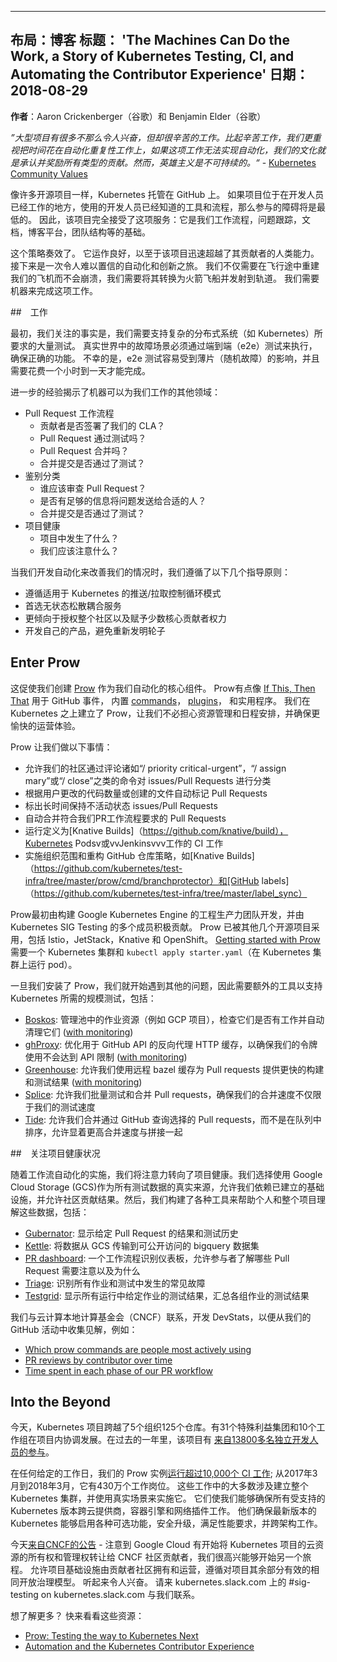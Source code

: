 <!--
---
layout: blog
title:  'The Machines Can Do the Work, a Story of Kubernetes Testing, CI, and Automating the Contributor Experience'
date:   2018-08-29
---

**Author**: Aaron Crickenberger (Google) and Benjamin Elder (Google)
-->

---
布局：博客
标题： 'The Machines Can Do the Work, a Story of Kubernetes Testing, CI, and Automating the Contributor Experience'
日期：  2018-08-29
---

**作者**：Aaron Crickenberger（谷歌）和 Benjamin Elder（谷歌）

<!--
_“Large projects have a lot of less exciting, yet, hard work. We value time spent automating repetitive work more highly than toil. Where that work cannot be automated, it is our culture to recognize and reward all types of contributions. However, heroism is not sustainable.”_ - [Kubernetes Community Values](https://git.k8s.io/community/values.md#automation-over-process)
-->

_”大型项目有很多不那么令人兴奋，但却很辛苦的工作。比起辛苦工作，我们更重视把时间花在自动化重复性工作上，如果这项工作无法实现自动化，我们的文化就是承认并奖励所有类型的贡献。然而，英雄主义是不可持续的。“_ - [Kubernetes Community Values](https://git.k8s.io/community/values.md#automation-over-process)

<!--
Like many open source projects, Kubernetes is hosted on GitHub. We felt the barrier to participation would be lowest if the project lived where developers already worked, using tools and processes developers already knew. Thus the project embraced the service fully: it was the basis of our workflow, our issue tracker, our documentation, our blog platform, our team structure, and more.
-->

像许多开源项目一样，Kubernetes 托管在 GitHub 上。 如果项目位于在开发人员已经工作的地方，使用的开发人员已经知道的工具和流程，那么参与的障碍将是最低的。 因此，该项目完全接受了这项服务：它是我们工作流程，问题跟踪，文档，博客平台，团队结构等的基础。

<!--
This strategy worked. It worked so well that the project quickly scaled past its contributors’ capacity as humans. What followed was an incredible journey of automation and innovation. We didn’t just need to rebuild our airplane mid-flight without crashing, we needed to convert it into a rocketship and launch into orbit. We needed machines to do the work.
-->

这个策略奏效了。 它运作良好，以至于该项目迅速超越了其贡献者的人类能力。 接下来是一次令人难以置信的自动化和创新之旅。 我们不仅需要在飞行途中重建我们的飞机而不会崩溃，我们需要将其转换为火箭飞船并发射到轨道。 我们需要机器来完成这项工作。

<!--
## The Work
-->

##　工作

<!--
Initially, we focused on the fact that we needed to support the sheer volume of tests mandated by a complex distributed system such as Kubernetes. Real world failure scenarios had to be exercised via end-to-end (e2e) tests to ensure proper functionality. Unfortunately, e2e tests were susceptible to flakes (random failures) and took anywhere from an hour to a day to complete.
-->

最初，我们关注的事实是，我们需要支持复杂的分布式系统（如 Kubernetes）所要求的大量测试。 真实世界中的故障场景必须通过端到端（e2e）测试来执行，确保正确的功能。 不幸的是，e2e 测试容易受到薄片（随机故障）的影响，并且需要花费一个小时到一天才能完成。

<!--
Further experience revealed other areas where machines could do the work for us:
-->

进一步的经验揭示了机器可以为我们工作的其他领域：

<!--
* PR Workflow
  * Did the contributor sign our CLA?
  * Did the PR pass tests?
  * Is the PR mergeable?
  * Did the merge commit pass tests?
* Triage
  * Who should be reviewing PRs?
  * Is there enough information to route an issue to the right people?
  * Is an issue still relevant?
* Project Health
  * What is happening in the project?
  * What should we be paying attention to?
  -->

* Pull Request 工作流程
  * 贡献者是否签署了我们的 CLA？
  * Pull Request 通过测试吗？
  * Pull Request 合并吗？
  * 合并提交是否通过了测试？
* 鉴别分类
  * 谁应该审查 Pull Request？
  * 是否有足够的信息将问题发送给合适的人？
  * 合并提交是否通过了测试？
* 项目健康
  * 项目中发生了什么？
  * 我们应该注意什么？

<!--
As we developed automation to improve our situation, we followed a few guiding principles:
-->

当我们开发自动化来改善我们的情况时，我们遵循了以下几个指导原则：

<!--
* Follow the push/pull control loop patterns that worked well for Kubernetes
* Prefer stateless loosely coupled services that do one thing well
* Prefer empowering the entire community over empowering a few core contributors
* Eat our own dogfood and avoid reinventing wheels
-->

* 遵循适用于 Kubernetes 的推送/拉取控制循环模式
* 首选无状态松散耦合服务
* 更倾向于授权整个社区以及赋予少数核心贡献者权力
* 开发自己的产品，避免重新发明轮子

<!--
## Enter Prow
-->

## Enter Prow

<!--
This led us to create [Prow](https://git.k8s.io/test-infra/prow) as the central component for our automation. Prow is sort of like an [If This, Then That](https://ifttt.com/) for GitHub events, with a built-in library of [commands](https://prow.k8s.io/command-help), [plugins](https://prow.k8s.io/plugins), and utilities. We built Prow on top of Kubernetes to free ourselves from worrying about resource management and scheduling, and ensure a more pleasant operational experience.
-->

这促使我们创建 [Prow](https://git.k8s.io/test-infra/prow) 作为我们自动化的核心组件。 Prow有点像 [If This, Then That](https://ifttt.com/) 用于 GitHub 事件， 内置 [commands](https://prow.k8s.io/command-help)， [plugins](https://prow.k8s.io/plugins)， 和实用程序。 我们在  Kubernetes 之上建立了 Prow，让我们不必担心资源管理和日程安排，并确保更愉快的运营体验。

<!--
Prow lets us do things like:
-->

Prow 让我们做以下事情：

<!--
* Allow our community to triage issues/PRs by commenting commands such as “/priority critical-urgent”, “/assign mary” or “/close”
* Auto-label PRs based on how much code they change, or which files they touch
* Age out issues/PRs that have remained inactive for too long
* Auto-merge PRs that meet our PR workflow requirements
* Run CI jobs defined as [Knative Builds](https://github.com/knative/build), Kubernetes Pods, or Jenkins jobs
* Enforce org-wide and per-repo GitHub policies like [branch protection](https://github.com/kubernetes/test-infra/tree/master/prow/cmd/branchprotector) and [GitHub labels](https://github.com/kubernetes/test-infra/tree/master/label_sync)
-->

* 允许我们的社区通过评论诸如“/ priority critical-urgent”，“/ assign mary”或“/ close”之类的命令对 issues/Pull Requests 进行分类
* 根据用户更改的代码数量或创建的文件自动标记 Pull Requests
* 标出长时间保持不活动状态 issues/Pull Requests
* 自动合并符合我们PR工作流程要求的 Pull Requests
* 运行定义为[Knative Builds]（https://github.com/knative/build），Kubernetes Podsv或vvJenkinsvvv工作的 CI 工作
* 实施组织范围和重构 GitHub 仓库策略，如[Knative Builds]（https://github.com/kubernetes/test-infra/tree/master/prow/cmd/branchprotector）和[GitHub labels]（https://github.com/kubernetes/test-infra/tree/master/label_sync）

<!--
Prow was initially developed by the engineering productivity team building Google Kubernetes Engine, and is actively contributed to by multiple members of Kubernetes SIG Testing. Prow has been adopted by several other open source projects, including Istio, JetStack, Knative and OpenShift. [Getting started with Prow](https://github.com/kubernetes/test-infra/blob/master/prow/getting_started.md) takes a Kubernetes cluster and `kubectl apply starter.yaml` (running pods on a Kubernetes cluster).
-->

Prow最初由构建 Google Kubernetes Engine 的工程生产力团队开发，并由 Kubernetes SIG Testing 的多个成员积极贡献。 Prow 已被其他几个开源项目采用，包括 Istio，JetStack，Knative 和 OpenShift。 [Getting started with Prow](https://github.com/kubernetes/test-infra/blob/master/prow/getting_started.md)需要一个 Kubernetes 集群和 `kubectl apply starter.yaml`（在 Kubernetes 集群上运行 pod）。

<!--
Once we had Prow in place, we began to hit other scaling bottlenecks, and so produced additional tooling to support testing at the scale required by Kubernetes, including:
-->

一旦我们安装了 Prow，我们就开始遇到其他的问题，因此需要额外的工具以支持 Kubernetes 所需的规模测试，包括：

<!--
- [Boskos](https://github.com/kubernetes/test-infra/tree/master/boskos): manages job resources (such as GCP projects) in pools, checking them out for jobs and cleaning them up automatically ([with monitoring](http://velodrome.k8s.io/dashboard/db/boskos-dashboard?orgId=1))
- [ghProxy](https://github.com/kubernetes/test-infra/tree/master/ghproxy): a reverse proxy HTTP cache optimized for use with the GitHub API, to ensure our token usage doesn’t hit API limits ([with monitoring](http://velodrome.k8s.io/dashboard/db/github-cache?refresh=1m&orgId=1))
- [Greenhouse](https://github.com/kubernetes/test-infra/tree/master/greenhouse): allows us to use a remote bazel cache to provide faster build and test results for PRs ([with monitoring](http://velodrome.k8s.io/dashboard/db/bazel-cache?orgId=1))
- [Splice](https://github.com/kubernetes/test-infra/tree/master/prow/cmd/splice): allows us to test and merge PRs in a batch, ensuring our merge velocity is not limited to our test velocity
- [Tide](https://github.com/kubernetes/test-infra/tree/master/prow/cmd/tide): allows us to merge PRs selected via GitHub queries rather than ordered in a queue, allowing for significantly higher merge velocity in tandem with splice
-->

- [Boskos](https://github.com/kubernetes/test-infra/tree/master/boskos): 管理池中的作业资源（例如 GCP 项目），检查它们是否有工作并自动清理它们 ([with monitoring](http://velodrome.k8s.io/dashboard/db/boskos-dashboard?orgId=1))
- [ghProxy](https://github.com/kubernetes/test-infra/tree/master/ghproxy): 优化用于 GitHub API 的反向代理 HTTP 缓存，以确保我们的令牌使用不会达到 API 限制 ([with monitoring](http://velodrome.k8s.io/dashboard/db/github-cache?refresh=1m&orgId=1))
- [Greenhouse](https://github.com/kubernetes/test-infra/tree/master/greenhouse): 允许我们使用远程 bazel 缓存为 Pull requests 提供更快的构建和测试结果 ([with monitoring](http://velodrome.k8s.io/dashboard/db/bazel-cache?orgId=1))
- [Splice](https://github.com/kubernetes/test-infra/tree/master/prow/cmd/splice): 允许我们批量测试和合并 Pull requests，确保我们的合并速度不仅限于我们的测试速度
- [Tide](https://github.com/kubernetes/test-infra/tree/master/prow/cmd/tide): 允许我们合并通过 GitHub 查询选择的 Pull requests，而不是在队列中排序，允许显着更高合并速度与拼接一起

<!--
## Scaling Project Health
-->

##　关注项目健康状况

<!--
With workflow automation addressed, we turned our attention to project health. We chose to use Google Cloud Storage (GCS) as our source of truth for all test data, allowing us to lean on established infrastructure, and allowed the community to contribute results. We then built a variety of tools to help individuals and the project as a whole make sense of this data, including:
-->

随着工作流自动化的实施，我们将注意力转向了项目健康。我们选择使用 Google Cloud Storage (GCS)作为所有测试数据的真实来源，允许我们依赖已建立的基础设施，并允许社区贡献结果。然后，我们构建了各种工具来帮助个人和整个项目理解这些数据，包括：

<!--
* [Gubernator](https://github.com/kubernetes/test-infra/tree/master/gubernator): display the results and test history for a given PR
* [Kettle](https://github.com/kubernetes/test-infra/tree/master/kettle): transfer data from GCS to a publicly accessible bigquery dataset
* [PR dashboard](https://k8s-gubernator.appspot.com/pr): a workflow-aware dashboard that allows contributors to understand which PRs require attention and why
* [Triage](https://storage.googleapis.com/k8s-gubernator/triage/index.html): identify common failures that happen across all jobs and tests
* [Testgrid](https://k8s-testgrid.appspot.com/): display test results for a given job across all runs, summarize test results across groups of jobs
-->

* [Gubernator](https://github.com/kubernetes/test-infra/tree/master/gubernator): 显示给定 Pull Request 的结果和测试历史
* [Kettle](https://github.com/kubernetes/test-infra/tree/master/kettle): 将数据从 GCS 传输到可公开访问的 bigquery 数据集
* [PR dashboard](https://k8s-gubernator.appspot.com/pr): 一个工作流程识别仪表板，允许参与者了解哪些 Pull Request 需要注意以及为什么
* [Triage](https://storage.googleapis.com/k8s-gubernator/triage/index.html): 识别所有作业和测试中发生的常见故障
* [Testgrid](https://k8s-testgrid.appspot.com/): 显示所有运行中给定作业的测试结果，汇总各组作业的测试结果

<!--
We approached the Cloud Native Computing Foundation (CNCF) to develop DevStats to glean insights from our GitHub events such as:
-->

我们与云计算本地计算基金会（CNCF）联系，开发 DevStats，以便从我们的 GitHub 活动中收集见解，例如：

<!--
* [Which prow commands are people most actively using](https://k8s.devstats.cncf.io/d/5/bot-commands-repository-groups?orgId=1)
* [PR reviews by contributor over time](https://k8s.devstats.cncf.io/d/46/pr-reviews-by-contributor?orgId=1&var-period=d7&var-repo_name=All&var-reviewers=All)
* [Time spent in each phase of our PR workflow](https://k8s.devstats.cncf.io/d/44/pr-time-to-approve-and-merge?orgId=1)
-->

* [Which prow commands are people most actively using](https://k8s.devstats.cncf.io/d/5/bot-commands-repository-groups?orgId=1)
* [PR reviews by contributor over time](https://k8s.devstats.cncf.io/d/46/pr-reviews-by-contributor?orgId=1&var-period=d7&var-repo_name=All&var-reviewers=All)
* [Time spent in each phase of our PR workflow](https://k8s.devstats.cncf.io/d/44/pr-time-to-approve-and-merge?orgId=1)

<!--
## Into the Beyond
-->

## Into the Beyond

<!--
Today, the Kubernetes project spans over 125 repos across five orgs. There are 31 Special Interests Groups and 10 Working Groups coordinating development within the project. In the last year the project has had [participation from over 13,800 unique developers](https://k8s.devstats.cncf.io/d/13/developer-activity-counts-by-repository-group?orgId=1&var-period_name=Last%20year&var-metric=contributions&var-repogroup_name=All) on GitHub.
-->

今天，Kubernetes 项目跨越了5个组织125个仓库。有31个特殊利益集团和10个工作组在项目内协调发展。在过去的一年里，该项目有 [来自13800多名独立开发人员的参与](https://k8s.devstats.cncf.io/d/13/developer-activity-counts-by-repository-group?orgId=1&var-period_name=Last%20year&var-metric=contributions&var-repogroup_name=All)。

<!--
On any given weekday our Prow instance [runs over 10,000 CI jobs](http://velodrome.k8s.io/dashboard/db/bigquery-metrics?panelId=10&fullscreen&orgId=1&from=now-6M&to=now); from March 2017 to March 2018 it ran 4.3 million jobs. Most of these jobs involve standing up an entire Kubernetes cluster, and exercising it using real world scenarios. They allow us to ensure all supported releases of Kubernetes work across cloud providers, container engines, and networking plugins. They make sure the latest releases of Kubernetes work with various optional features enabled, upgrade safely, meet performance requirements, and work across architectures.
-->

在任何给定的工作日，我们的 Prow 实例[运行超过10,000个 CI 工作](http://velodrome.k8s.io/dashboard/db/bigquery-metrics?panelId=10&fullscreen&orgId=1&from=now-6M&to=now); 从2017年3月到2018年3月，它有430万个工作岗位。 这些工作中的大多数涉及建立整个 Kubernetes 集群，并使用真实场景来实施它。 它们使我们能够确保所有受支持的 Kubernetes 版本跨云提供商，容器引擎和网络插件工作。 他们确保最新版本的 Kubernetes 能够启用各种可选功能，安全升级，满足性能要求，并跨架构工作。

<!--
With today’s [announcement from CNCF](https://www.cncf.io/announcement/2018/08/29/cncf-receives-9-million-cloud-credit-grant-from-google) – noting that Google Cloud has begun transferring ownership and management of the Kubernetes project’s cloud resources to CNCF community contributors, we are excited to embark on another journey. One that allows the project infrastructure to be owned and operated by the community of contributors, following the same open governance model that has worked for the rest of the project. Sound exciting to you? Come talk to us at #sig-testing on kubernetes.slack.com.
-->

今天[来自CNCF的公告](https://www.cncf.io/announcement/2018/08/29/cncf-receives-9-million-cloud-credit-grant-from-google) - 注意到    Google Cloud 有开始将 Kubernetes 项目的云资源的所有权和管理权转让给 CNCF 社区贡献者，我们很高兴能够开始另一个旅程。 允许项目基础设施由贡献者社区拥有和运营，遵循对项目其余部分有效的相同开放治理模型。 听起来令人兴奋。 请来 kubernetes.slack.com 上的 #sig-testing on kubernetes.slack.com 与我们联系。

<!--
Want to find out more? Come check out these resources:
-->

想了解更多？ 快来看看这些资源：

<!--
* [Prow: Testing the way to Kubernetes Next](https://bentheelder.io/posts/prow)
* [Automation and the Kubernetes Contributor Experience](https://www.youtube.com/watch?v=BsIC7gPkH5M)
-->

* [Prow: Testing the way to Kubernetes Next](https://bentheelder.io/posts/prow)
* [Automation and the Kubernetes Contributor Experience](https://www.youtube.com/watch?v=BsIC7gPkH5M)
